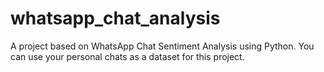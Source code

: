 # whatsapp_chat_analysis
A project based on WhatsApp Chat Sentiment Analysis using Python. You can use your personal chats as a dataset for this project.
